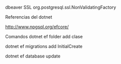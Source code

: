 dbeaver
SSL 
org.postgresql.ssl.NonValidatingFactory

Referencias del dotnet

http://www.npgsql.org/efcore/


Comandos
dotnet ef folder add clase

dotnet ef migrations add InitialCreate

dotnet ef database update